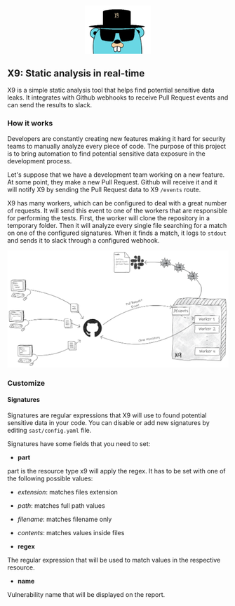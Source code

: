 
<p  align="center">

<img  width="150"  src="docs/img/gopherx9.jpg"  alt="X9"  title="X9"  />

</p>

  

## X9: Static analysis in real-time

  

X9 is a simple static analysis tool that helps find potential sensitive data leaks. It integrates with Github webhooks to receive Pull Request events and can send the results to slack.

  

### How it works
  

Developers are constantly creating new features making it hard for security teams to manually analyze every piece of code. The purpose of this project is to bring automation to find potential sensitive data exposure in the development process.

  

Let's suppose that we have a development team working on a new feature. At some point, they make a new Pull Request. Github will receive it and it will notify X9 by sending the Pull Request data to X9 `/events` route.

  

X9 has many workers, which can be configured to deal with a great number of requests. It will send this event to one of the workers that are responsible for performing the tests. First, the worker will clone the repository in a temporary folder. Then it will analyze every single file searching for a match on one of the configured signatures. When it finds a match, it logs to `stdout` and sends it to slack through a configured webhook.

  
  

<p  align="center">

<img  width="800"  src="docs/img/diagram.png"  alt="diagram"  title="diagram"  />

</p>

  
  

### Customize

  

#### Signatures

  

Signatures are regular expressions that X9 will use to found potential sensitive data in your code. You can disable or add new signatures by editing `sast/config.yaml` file.

  

Signatures have some fields that you need to set:

  

-  **part**

part is the resource type x9 will apply the regex. It has to be set with one of the following possible values:

- *extension*: matches files extension

- *path*: matches full path values

- *filename*: matches filename only

- *contents*: matches values inside files

  

-  **regex**

The regular expression that will be used to match values in the respective resource.

-  **name**

Vulnerability name that will be displayed on the report.

